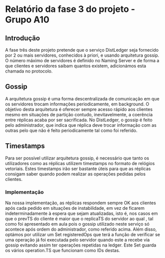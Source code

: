 # Relatório da fase 3 do projeto - Grupo A10

## Introdução
A fase três deste projeto pretende que o serviço DistLedger seja fornecido por 2 ou mais servidores, conhecidos à priori, e usando arquitetura gossip. O número máximo de servidores é definido no Naming Server e de forma a que clientes e servidores saibam quantos existem, adicionámos esta chamada no protocolo.

## Gossip
A arquitetura gossip é uma forma descentralizada de comunicação em que os servidores trocam informações periodicamente, em background. O objetivo desta arquitetura é oferecer sempre acesso rápido aos clientes mesmo em situações de partição contudo, inevitavelmente, a coerência entre réplicas acaba por ser sacrificada. No DistLedger, o gossip é feito pelo administrador, que indica que réplica deve trocar informação com as outras pelo que não é feito periodicamente tal como foi referido.

## Timestamps
Para ser possível utilizar arquitetura gossip, é necessário que tanto os utilizadores como as réplicas utilizem timestamps no formato de relógios vetoriais. Estes timestamps irão ser bastante úteis para que as réplicas consigam saber quando podem realizar as operações pedidas pelos clientes. 

### Implementação
Na nossa implementação, as réplicas respondem sempre OK aos clientes após cada pedido em situações de instabilidade, em vez de ficarem indeterminadamente à espera que sejam atualizadas, isto é, nos casos em que o prevTS do cliente é maior que o replicaTS do servidor ao qual , tal como foi apresentado em aula pois o gossip utilizado neste serviço só acontece após ordem do administrador, como referido acima. Além disso, optámos por utilizar um Set registeredOps que terá a função de verificar se uma operação já foi executada pelo servidor quando este a recebe via gossip evitando assim ter operações repetidas na ledger. Este Set guarda os vários operation.TS que funcionam como IDs destas.